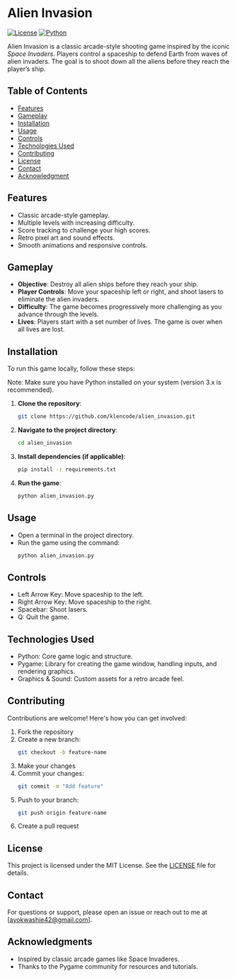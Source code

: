 # Alien Invasion


[![License](https://img.shields.io/badge/License-MIT-blue.svg)](LICENSE)
[![Python](https://img.shields.io/badge/Python-3.x-blue)](https://www.python.org/)


Alien Invasion is a classic arcade-style shooting game inspired by the iconic *Space Invaders*. Players control a spaceship to defend Earth from waves of alien invaders. The goal is to shoot down all the aliens before they reach the player’s ship. 

## Table of Contents
- [Features](#features)
- [Gameplay](#gameplay)
- [Installation](#installation)
- [Usage](#usage)
- [Controls](#controls)
- [Technologies Used](#technologies-used)
- [Contributing](#contributing)
- [License](#license)
- [Contact](#contact)
- [Acknowledgment](#acknowledgments)

## Features
- Classic arcade-style gameplay.
- Multiple levels with increasing difficulty.
- Score tracking to challenge your high scores.
- Retro pixel art and sound effects.
- Smooth animations and responsive controls.

## Gameplay
- **Objective**: Destroy all alien ships before they reach your ship.
- **Player Controls**: Move your spaceship left or right, and shoot lasers to eliminate the alien invaders.
- **Difficulty**: The game becomes progressively more challenging as you advance through the levels.
- **Lives**: Players start with a set number of lives. The game is over when all lives are lost.

## Installation

To run this game locally, follow these steps:

Note: Make sure you have Python installed on your system (version 3.x is recommended).

1. **Clone the repository**:
   ```bash
   git clone https://github.com/klencode/alien_invasion.git
   ```

2. **Navigate to the project directory**:
    ```bash
    cd alien_invasion
    ```

3. **Install dependencies (if applicable)**:
    ```bash
    pip install -r requirements.txt
    ```

4. **Run the game**:
    ```bash
    python alien_invasion.py
    ```

## Usage
* Open a terminal in the project directory.
* Run the game using the command:
    ```bash
    python alien_invasion.py
    ```

## Controls
* Left Arrow Key: Move spaceship to the left.
* Right Arrow Key: Move spaceship to the right.
* Spacebar: Shoot lasers.
* Q: Quit the game.

## Technologies Used
* Python: Core game logic and structure.
* Pygame: Library for creating the game window, handling inputs, and rendering graphics.
* Graphics & Sound: Custom assets for a retro arcade feel.

## Contributing
Contributions are welcome! Here's how you can get involved:
1. Fork the repository
2. Create a new branch:
    ```bash
    git checkout -b feature-name
    ```
3. Make your changes
4. Commit your changes:
    ```bash
    git commit -m "Add feature"
    ```
5. Push to your branch:
    ```bash
    git push origin feature-name
    ```
6. Create a pull request

## License
This project is licensed under the MIT License. See the [LICENSE](LICENSE) file for details.

## Contact
For questions or support, please open an issue or reach out to me at [ayokwashie42@gmail.com].

## Acknowledgments
* Inspired by classic arcade games like Space Invaderes.
* Thanks to the Pygame community for resources and tutorials.

